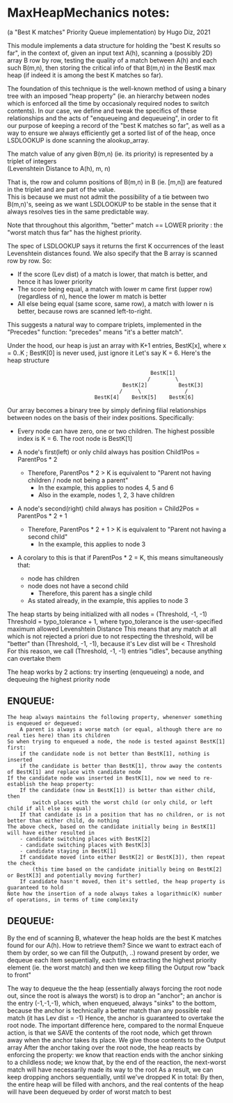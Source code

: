# MaxHeapMechanics notes:
(a "Best K matches" Priority Queue implementation) 
by Hugo Diz, 2021

This module implements a data structure for holding the "best K results so far", in the context of, given an input text A(h), scanning a (possibly 2D) array B row by row, testing the quality of a match between A(h) and each such B(m,n), then storing the critical info of that B(m,n) in the BestK max heap (if indeed it is among the best K matches so far).

The foundation of this technique is the well-known method of using a binary tree with an imposed "heap property" (ie. an hierarchy between nodes which is enforced all the time by occasionaly required nodes to switch contents). In our case, we define and tweak the specifics of these relationships and the acts of "enqueueing and dequeueing", in order to fit our purpose of keeping a record of the "best K matches so far", as well as a way to ensure we always efficiently get a sorted list of of the heap, once LSDLOOKUP is done scanning the alookup_array.

The match value of any given B(m,n) (ie. its priority) is represented by a triplet of integers   
(Levenshtein Distance to A(h), m, n)   

That is, the row and column positions of B(m,n) in B (ie. [m,n]) are featured in the triplet and are part of the value.   
This is because we must not admit the possibility of a tie between two B(m,n)'s, seeing as we want LSDLOOKUP to be stable in the sense that it always resolves ties in the same predictable way.

Note that throughout this algorithm, "better" match == LOWER priority : the "worst match thus far" has the highest priority.

The spec of LSDLOOKUP says it returns the first K occurrences of the least Levenshtein distances found. We also specify that the B array is scanned row by row. So:
- If the score (Lev dist) of a match is lower, that match is better, and hence it has lower priority
- The score being equal, a match with lower m came first (upper row) (regardless of n), hence the lower m match is better
- All else being equal (same score, same row), a match with lower n is better, because rows are scanned left-to-right.

This suggests a natural way to compare triplets, implemented in the "Precedes" function: "precedes" means "it's a better match".

Under the hood, our heap is just an array with K+1 entries, BestK[x], where x = 0..K ; BestK[0] is never used, just ignore it
Let's say K = 6. Here's the heap structure
 
                                                  BestK[1]
                                                 /        \
                                         BestK[2]          BestK[3]
                                        /     \              /     
                                BestK[4]    BestK[5]    BestK[6]  

Our array becomes a binary tree by simply defining filial relationships between nodes on the basis of their index positions. Specifically:

- Every node can have zero, one or two children. The highest possible index is K = 6. The root node is BestK[1]
- A node's first(left) or only child always has position Child1Pos = ParentPos * 2
    - Therefore, ParentPos * 2 > K is equivalent to "Parent not having children / node not being a parent"
        - In the example, this applies to nodes 4, 5 and 6
        - Also in the example, nodes 1, 2, 3 have children
- A node's second(right) child always has position = Child2Pos = ParentPos * 2 + 1
    - Therefore, ParentPos * 2 + 1 > K is equivalent to "Parent not having a second child"
        - In the example, this applies to node 3

- A corolary to this is that if ParentPos * 2 = K, this means simultaneously that:
    - node has children
    - node does not have a second child
        - Therefore, this parent has a single child
    - As stated already, in the example, this applies to node 3

The heap starts by being initialized with all nodes = (Threshold, -1, -1)
    Threshold = typo_tolerance + 1, where typo_tolerance is the user-specified maximum allowed Levenshtein Distance
    This means that any match at all which is not rejected a priori due to not respecting the threshold,
        will be "better" than (Threshold, -1, -1), because it's Lev dist will be < Threshold
    For this reason, we call (Threshold, -1, -1) entries "idles", because anything can overtake them

The heap works by 2 actions: try inserting (enqueueing) a node, and dequeuing the highest priority node

## ENQUEUE:
    The heap always maintains the following property, whenenver something is enqueued or dequeued:
        A parent is always a worse match (or equal, although there are no real ties here) than its children
    So when trying to enqueued a node, the node is tested against BestK[1] first:
        if the candidate node is not better than BestK[1], nothing is inserted
        if the candidate is better than BestK[1], throw away the contents of BestK[1] and replace with candidate node
    If the candidate node was inserted in BestK[1], now we need to re-establish the heap property:
        If the candidate (now in BestK[1]) is better than either child, then
            switch places with the worst child (or only child, or left child if all else is equal)
        If that candidate is in a position that has no children, or is not better than either child, do nothing
    The above check, based on the candidate initially being in BestK[1] will have either resulted in
        - candidate switching places with BestK[2]
        - candidate switching places with BestK[3]
        - candidate staying in BestK[1]
        If candidate moved (into either BestK[2] or BestK[3]), then repeat the check
            (this time based on the candidate initially being on BestK[2] or BestK[3] and potentially moving further)
        If candidate hasn't moved, then it's settled, the heap property is guaranteed to hold
    Note how the insertion of a node always takes a logarithmic(K) number of operations, in terms of time complexity

## DEQUEUE:
By the end of scanning B, whatever the heap holds are the best K matches found for our A(h). How to retrieve them?
    Since we want to extract each of them by order, so we can fill the Output(h, ..) rowand present by order,
        we dequeue each item sequentially, each time extracting the highest priority element (ie. the worst match)
            and then we keep filling the Output row "back to front"

The way to dequeue the the heap (essentially always forcing the root node out, since the root is always the worst)
    is to drop an "anchor"; an anchor is the entry (-1,-1,-1), which, when enqueued, always "sinks" to the bottom,
        because the anchor is technically a better match than any possible real match (it has Lev dist = -1)
    Hence, the anchor is guaranteed to overtake the root node.
    The important difference here, compared to the normal Enqueue action, is that we SAVE the contents of the
        root node, which get thrown away when the anchor takes its place. We give those contents to the Output array
    After the anchor taking over the root node, the heap reacts by enforcing the property:
        we know that reaction ends with the anchor sinking to a childless node;
        we know that, by the end of the reaction, the next-worst match will have necessarily made its way to the root
    As a result, we can keep dropping anchors sequentially, until we've dropped K in total:
        By then, the entire heap will be filled with anchors, and the real contents of the heap
            will have been dequeued by order of worst match to best
